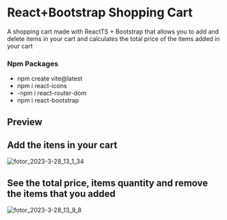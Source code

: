 # React+Bootstrap Shopping Cart
A shopping cart made with ReactTS + Bootstrap that allows you to add and delete items in your cart and calculates the total price of the items added in your cart

### Npm Packages
- npm create vite@latest
- npm i react-icons
- -npm i react-router-dom
- npm i react-bootstrap

## Preview
## Add the itens in your cart
![fotor_2023-3-28_13_1_34](https://user-images.githubusercontent.com/59897065/228303450-0c07cfc8-7186-4aca-812e-96d16608a131.png)

## See the total price, items quantity and remove the items that you added
![fotor_2023-3-28_13_9_8](https://user-images.githubusercontent.com/59897065/228303788-10f64a8f-342e-4124-ab60-61af49086098.png)
